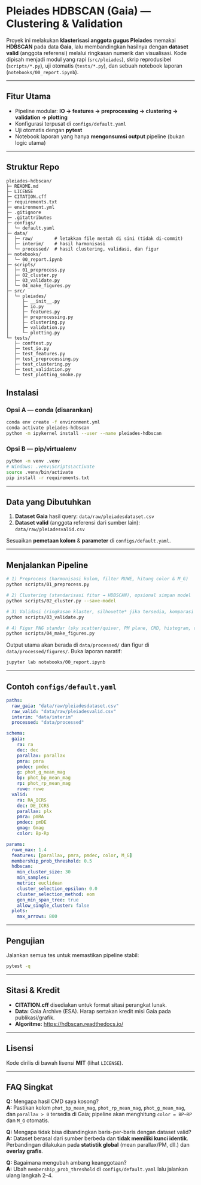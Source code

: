 # Pleiades HDBSCAN (Gaia) — Clustering & Validation

Proyek ini melakukan **klasterisasi anggota gugus Pleiades** memakai **HDBSCAN** pada data **Gaia**, lalu membandingkan hasilnya dengan **dataset valid** (anggota referensi) melalui ringkasan numerik dan visualisasi. Kode dipisah menjadi modul yang rapi (`src/pleiades`), skrip reprodusibel (`scripts/*.py`), uji otomatis (`tests/*.py`), dan sebuah notebook laporan (`notebooks/00_report.ipynb`).

---

## Fitur Utama
- Pipeline modular: **IO → features → preprocessing → clustering → validation → plotting**  
- Konfigurasi terpusat di `configs/default.yaml`
- Uji otomatis dengan **pytest**
- Notebook laporan yang hanya **mengonsumsi output** pipeline (bukan logic utama)

---

## Struktur Repo
```
pleiades-hdbscan/
├─ README.md
├─ LICENSE
├─ CITATION.cff
├─ requirements.txt
├─ environment.yml
├─ .gitignore
├─ .gitattributes
├─ configs/
│  └─ default.yaml
├─ data/
│  ├─ raw/        # letakkan file mentah di sini (tidak di-commit)
│  ├─ interim/    # hasil harmonisasi
│  └─ processed/  # hasil clustering, validasi, dan figur
├─ notebooks/
│  └─ 00_report.ipynb
├─ scripts/
│  ├─ 01_preprocess.py
│  ├─ 02_cluster.py
│  ├─ 03_validate.py
│  └─ 04_make_figures.py
├─ src/
│  └─ pleiades/
│     ├─ __init__.py
│     ├─ io.py
│     ├─ features.py
│     ├─ preprocessing.py
│     ├─ clustering.py
│     ├─ validation.py
│     └─ plotting.py
└─ tests/
   ├─ conftest.py
   ├─ test_io.py
   ├─ test_features.py
   ├─ test_preprocessing.py
   ├─ test_clustering.py
   ├─ test_validation.py
   └─ test_plotting_smoke.py
```

## Instalasi

### Opsi A — conda (disarankan)
```bash
conda env create -f environment.yml
conda activate pleiades-hdbscan
python -m ipykernel install --user --name pleiades-hdbscan
```

### Opsi B — pip/virtualenv
```bash
python -m venv .venv
# Windows: .venv\Scripts\activate
source .venv/bin/activate
pip install -r requirements.txt
```

---

## Data yang Dibutuhkan
1. **Dataset Gaia** hasil query: `data/raw/pleiadesdataset.csv`  
2. **Dataset valid** (anggota referensi dari sumber lain): `data/raw/pleiadesvalid.csv`

Sesuaikan **pemetaan kolom** & **parameter** di `configs/default.yaml`.

---

## Menjalankan Pipeline
```bash
# 1) Preprocess (harmonisasi kolom, filter RUWE, hitung color & M_G)
python scripts/01_preprocess.py

# 2) Clustering (standarisasi fitur → HDBSCAN), opsional simpan model
python scripts/02_cluster.py --save-model

# 3) Validasi (ringkasan klaster, silhouette* jika tersedia, komparasi dgn valid)
python scripts/03_validate.py

# 4) Figur PNG standar (sky scatter/quiver, PM plane, CMD, histogram, condensed tree*)
python scripts/04_make_figures.py
```
Output utama akan berada di `data/processed/` dan figur di `data/processed/figures/`.
Buka laporan naratif:
```bash
jupyter lab notebooks/00_report.ipynb
```

---

## Contoh `configs/default.yaml`
```yaml
paths:
  raw_gaia: "data/raw/pleiadesdataset.csv"
  raw_valid: "data/raw/pleiadesvalid.csv"
  interim: "data/interim"
  processed: "data/processed"

schema:
  gaia:
    ra: ra
    dec: dec
    parallax: parallax
    pmra: pmra
    pmdec: pmdec
    g: phot_g_mean_mag
    bp: phot_bp_mean_mag
    rp: phot_rp_mean_mag
    ruwe: ruwe
  valid:
    ra: RA_ICRS
    dec: DE_ICRS
    parallax: plx
    pmra: pmRA
    pmdec: pmDE
    gmag: Gmag
    color: Bp-Rp

params:
  ruwe_max: 1.4
  features: [parallax, pmra, pmdec, color, M_G]
  membership_prob_threshold: 0.5
  hdbscan:
    min_cluster_size: 30
    min_samples:
    metric: euclidean
    cluster_selection_epsilon: 0.0
    cluster_selection_method: eom
    gen_min_span_tree: true
    allow_single_cluster: false
  plots:
    max_arrows: 800
```

---

## Pengujian
Jalankan semua tes untuk memastikan pipeline stabil:
```bash
pytest -q
```

---

## Sitasi & Kredit
- **CITATION.cff** disediakan untuk format sitasi perangkat lunak.
- **Data:** Gaia Archive (ESA). Harap sertakan kredit misi Gaia pada publikasi/grafik.
- **Algoritme:** https://hdbscan.readthedocs.io/

---

## Lisensi
Kode dirilis di bawah lisensi **MIT** (lihat `LICENSE`).

---

## FAQ Singkat
**Q:** Mengapa hasil CMD saya kosong?  
**A:** Pastikan kolom `phot_bp_mean_mag`, `phot_rp_mean_mag`, `phot_g_mean_mag`, dan `parallax > 0` tersedia di Gaia; pipeline akan menghitung `color = BP−RP` dan `M_G` otomatis.

**Q:** Mengapa tidak bisa dibandingkan baris-per-baris dengan dataset valid?  
**A:** Dataset berasal dari sumber berbeda dan **tidak memiliki kunci identik**. Perbandingan dilakukan pada **statistik global** (mean parallax/PM, dll.) dan **overlay grafis**.

**Q:** Bagaimana mengubah ambang keanggotaan?  
**A:** Ubah `membership_prob_threshold` di `configs/default.yaml` lalu jalankan ulang langkah 2–4.
